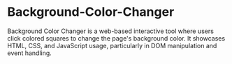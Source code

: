 # Background-Color-Changer
Background Color Changer is a web-based interactive tool where users click colored squares to change the page's background color. It showcases HTML, CSS, and JavaScript usage, particularly in DOM manipulation and event handling.
